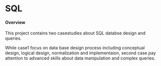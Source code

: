# SQL
#### Overview
<p>This project contains two casestudies about SQL databse design and queries.</p>
<p>While case1 focus on data base design process including conceptual design, logical design, normalization and implementaion, second case pay attention to advanced skills about data manipulation and complex queries.</p>

